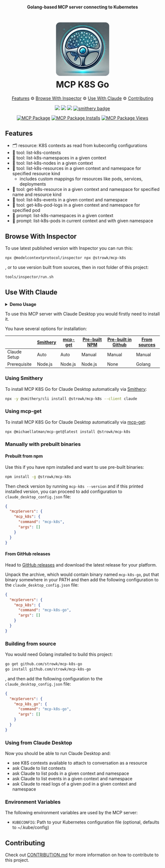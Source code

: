 <h4 align="center">Golang-based MCP server connecting to Kubernetes</h4>

<h1 align="center">
   <img src="docs/images/logo.png" width="180"/>
   <br/>
   MCP K8S Go
</h1>

<p align="center">
  <a href="#features">Features</a> ⚙
  <a href="#browse-with-inspector">Browse With Inspector</a> ⚙
  <a href="#use-with-claude">Use With Claude</a> ⚙
  <a href="#contributing">Contributing</a>
</p>

<p align="center">
    <a href="https://github.com/strowk/mcp-k8s-go/actions/workflows/dependabot/dependabot-updates"><img src="https://github.com/strowk/mcp-k8s-go/actions/workflows/dependabot/dependabot-updates/badge.svg"></a>
    <a href="https://github.com/strowk/mcp-k8s-go/actions/workflows/test.yaml"><img src="https://github.com/strowk/mcp-k8s-go/actions/workflows/test.yaml/badge.svg"></a>
	<a href="https://github.com/strowk/mcp-k8s-go/actions/workflows/golangci-lint.yaml"><img src="https://github.com/strowk/mcp-k8s-go/actions/workflows/golangci-lint.yaml/badge.svg"/></a>
    <a href="https://smithery.ai/server/@strowk/mcp-k8s"><img src="https://smithery.ai/badge/@strowk/mcp-k8s" alt="smithery badge"></a>
</p>

<p align="center">
    <a href="https://mcp-get.com/packages/%40strowk%2Fmcp-k8s"><img src="https://mcp-get.com/api/badge/%40strowk%2Fmcp-k8s" alt="MCP Package"></a>
    <a href="https://mcp-get.com/packages/%40strowk%2Fmcp-k8s"><img src="https://mcp-get.com/api/badge/%40strowk%2Fmcp-k8s?style=installs" alt="MCP Package Installs"></a>
    <a href="https://mcp-get.com/packages/%40strowk%2Fmcp-k8s"><img src="https://mcp-get.com/api/badge/%40strowk%2Fmcp-k8s?style=views" alt="MCP Package Views"></a>
</p>

## Features

- 🗂️ resource: K8S contexts as read from kubeconfig configurations
- 🤖 tool: list-k8s-contexts
- 🤖 tool: list-k8s-namespaces in a given context
- 🤖 tool: list-k8s-nodes in a given context
- 🤖 tool: list-k8s-resources in a given context and namespace for specified resource kind
  - includes custom mappings for resources like pods, services, deployments
- 🤖 tool: get-k8s-resource in a given context and namespace for specified name and resource kind
- 🤖 tool: list-k8s-events in a given context and namespace
- 🤖 tool: get-k8s-pod-logs in a given context and namespace for specified pod
- 💬 prompt: list-k8s-namespaces in a given context
- 💬 prompt: list-k8s-pods in current context and with given namespace

## Browse With Inspector

To use latest published version with Inspector you can run this:

```bash
npx @modelcontextprotocol/inspector npx @strowk/mcp-k8s
```

, or to use version built from sources, then in root folder of this project:

```bash
tools/inspector/run.sh
```

## Use With Claude

<details><summary><b>
Demo Usage
</b></summary>

Following chat with Claude Desktop demonstrates how it looks when selected particular context as a resource and then asked to check pod logs for errors in kube-system namespace:

![Claude Desktop](docs/images/claude-desktop-logs.png)

</details>

To use this MCP server with Claude Desktop you would firstly need to install it.

You have several options for installation:

|              | <a href="#using-smithery">Smithery</a> | <a href="#using-mcp-get">mcp-get</a> | <a href="#prebuilt-from-npm">Pre-built NPM</a> | <a href="#from-github-releases">Pre-built in Github</a> | <a href="#building-from-source">From sources</a> |
| ------------ | -------------------------------------- | ------------------------------------ | ---------------------------------------------- | ------------------------------------------------------- | ------------------------------------------------ |
| Claude Setup | Auto                                   | Auto                                 | Manual                                         | Manual                                                  | Manual                                           |
| Prerequisite | Node.js                                | Node.js                              | Node.js                                        | None                                                    | Golang                                           |

### Using Smithery

To install MCP K8S Go for Claude Desktop automatically via [Smithery](https://smithery.ai/server/@strowk/mcp-k8s):

```bash
npx -y @smithery/cli install @strowk/mcp-k8s --client claude
```

### Using mcp-get

To install MCP K8S Go for Claude Desktop automatically via [mcp-get](https://mcp-get.com/packages/%40strowk%2Fmcp-k8s):

```bash
npx @michaellatman/mcp-get@latest install @strowk/mcp-k8s
```

### Manually with prebuilt binaries

#### Prebuilt from npm

Use this if you have npm installed and want to use pre-built binaries:

```bash
npm install -g @strowk/mcp-k8s
```

Then check version by running `mcp-k8s --version` and if this printed installed version, you can proceed to add configuration to `claude_desktop_config.json` file:

```json
{
  "mcpServers": {
    "mcp_k8s": {
      "command": "mcp-k8s",
      "args": []
    }
  }
}
```

#### From GitHub releases

Head to [GitHub releases](https://github.com/strowk/mcp-k8s-go/releases) and download the latest release for your platform.

Unpack the archive, which would contain binary named `mcp-k8s-go`, put that binary somewhere in your PATH and then add the following configuration to the `claude_desktop_config.json` file:

```json
{
  "mcpServers": {
    "mcp_k8s": {
      "command": "mcp-k8s-go",
      "args": []
    }
  }
}
```

### Building from source

You would need Golang installed to build this project:

```bash
go get github.com/strowk/mcp-k8s-go
go install github.com/strowk/mcp-k8s-go
```

, and then add the following configuration to the `claude_desktop_config.json` file:

```json
{
  "mcpServers": {
    "mcp_k8s_go": {
      "command": "mcp-k8s-go",
      "args": []
    }
  }
}
```

### Using from Claude Desktop

Now you should be able to run Claude Desktop and:

- see K8S contexts available to attach to conversation as a resource
- ask Claude to list contexts
- ask Claude to list pods in a given context and namespace
- ask Claude to list events in a given context and namespace
- ask Claude to read logs of a given pod in a given context and namespace

### Environment Variables

The following environment variables are used by the MCP server:

- `KUBECONFIG`: Path to your Kubernetes configuration file (optional, defaults to ~/.kube/config)

## Contributing

Check out [CONTRIBUTION.md](./CONTRIBUTION.md) for more information on how to contribute to this project.
